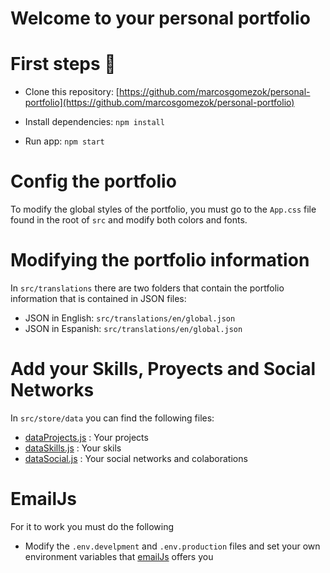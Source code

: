 # Welcome to your personal portfolio

# First steps 🚀

* Clone this repository: [https://github.com/marcosgomezok/personal-portfolio](https://github.com/marcosgomezok/personal-portfolio)

*  Install dependencies: ```npm install```

*  Run app: ```npm start```

# Config the portfolio

To modify the global styles of the portfolio, you must go to the ```App.css``` file found in the root of ```src``` and modify both colors and fonts.

# Modifying the portfolio information

In ```src/translations``` there are two folders that contain the portfolio information that is contained in JSON files:

* JSON in English: ```src/translations/en/global.json``` 
* JSON in Espanish: ```src/translations/en/global.json``` 


# Add your Skills, Proyects and Social Networks

In ```src/store/data``` you can find the following files:

* [dataProjects.js](https://github.com/marcosgomezok/personal-portfolio/blob/master/src/store/data/dataProjects.js) : Your projects 
* [dataSkills.js](https://github.com/marcosgomezok/personal-portfolio/blob/master/src/store/data/dataSkills.js) : Your skils
* [dataSocial.js](https://github.com/marcosgomezok/personal-portfolio/blob/master/src/store/data/dataSocial.js) : Your social networks and colaborations

# EmailJs
For it to work you must do the following

* Modify the ```.env.develpment``` and ```.env.production``` files and set your own environment variables that [emailJs](https://www.emailjs.com) offers you

